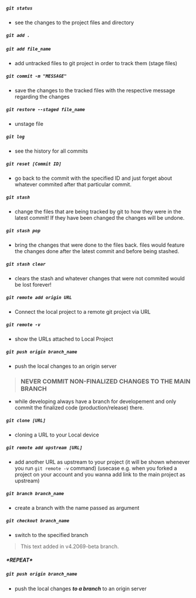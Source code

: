 ##### `git status`
- see the changes to the project files and directory

##### `git add .`
##### `git add file_name`
- add untracked files to git project in order to track them (stage files)

##### `git commit -m "MESSAGE"`
- save the changes to the tracked files with the respective message regarding the changes

##### `git restore --staged file_name`
- unstage file

##### `git log`
- see the history for all commits

##### `git reset [Commit ID]`
- go back to the commit with the specified ID and just forget about whatever commited after that particular commit.

##### `git stash`
- change the files that are being tracked by git to how they were in the latest commit! If they have been changed the changes will be undone.

##### `git stash pop`
- bring the changes that were done to the files back. files would feature the changes done after the latest commit and before being stashed.

##### `git stash clear`
- clears the stash and whatever changes that were not commited would be lost forever!

##### `git remote add origin URL`
- Connect the local project to a remote git project via URL

##### `git remote -v`
- show the URLs attached to Local Project

##### `git push origin branch_name`
- push the local changes to an origin server

>### NEVER COMMIT NON-FINALIZED CHANGES TO THE MAIN BRANCH
- while developing always have a branch for developement and only commit the finalized code (production/release) there.

##### `git clone [URL]`
- cloning a URL to your Local device

##### `git remote add upstream [URL]`
- add another URL as upstream to your project (it will be shown whenever you run `git remote -v` command) (usecase e.g. when you forked a project on your account and you wanna add link to the main project as upstream)

##### `git branch branch_name`
- create a branch with the name passed as argument

##### `git checkout branch_name`
- switch to the specified branch

> This text added in v4.2069-beta branch.

##### **\*REPEAT\***
##### `git push origin branch_name`
- push the local changes ***to a branch*** to an origin server

